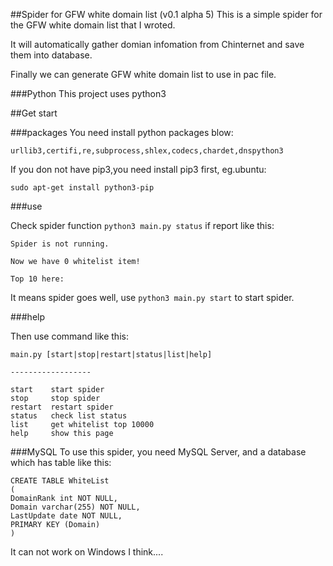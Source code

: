 ##Spider for GFW white domain list (v0.1 alpha 5)
This is a simple spider for the GFW white domain list that I wroted.

It will automatically gather domian  infomation from Chinternet and save them into database.

Finally we can generate GFW white domain list to use in pac file.

###Python
This project uses python3

##Get start

###packages
You need install python packages blow:
    
    urllib3,certifi,re,subprocess,shlex,codecs,chardet,dnspython3

If you don not have pip3,you need install pip3 first, eg.ubuntu:

    sudo apt-get install python3-pip
    
###use

Check spider function `python3 main.py status` if report like this:
    
    Spider is not running.
    
    Now we have 0 whitelist item!
    
    Top 10 here:
    
It means spider goes well, use `python3 main.py start` to start spider.

###help
    
Then use command like this:
    
    main.py [start|stop|restart|status|list|help]

    ------------------
    
    start    start spider
    stop     stop spider
    restart  restart spider
    status   check list status
    list     get whitelist top 10000
    help     show this page
    

    
###MySQL
To use this spider, you need MySQL Server, and a database which has table like this:

    CREATE TABLE WhiteList
    (
    DomainRank int NOT NULL,
    Domain varchar(255) NOT NULL,
    LastUpdate date NOT NULL,
    PRIMARY KEY (Domain)
    )

It can not work on Windows I think....

